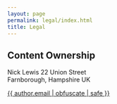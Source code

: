 ```yaml
---
layout: page
permalink: legal/index.html
title: Legal
---
```


## Content Ownership

Nick Lewis
22 Union Street  
Farnborough, Hampshire
UK

<a href="mailto:{{ author.email | obfuscate | safe }}">{{ author.email | obfuscate | safe }}</a>
